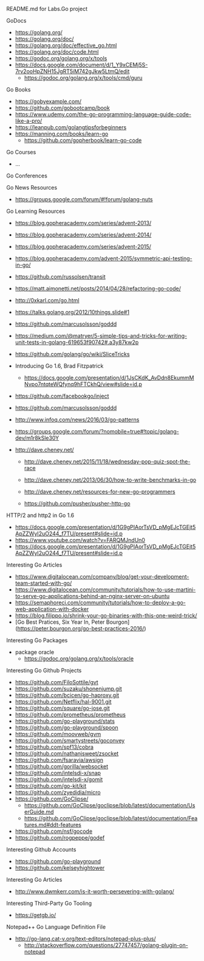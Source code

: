 README.md for Labs.Go project

GoDocs
* https://golang.org/
* https://golang.org/doc/
* https://golang.org/doc/effective_go.html
* https://golang.org/doc/code.html
* https://godoc.org/golang.org/x/tools
* https://docs.google.com/document/d/1_Y9xCEMj5S-7rv2ooHpZNH15JgRT5iM742gJkw5LtmQ/edit
  * https://godoc.org/golang.org/x/tools/cmd/guru


Go Books
* https://gobyexample.com/
* https://github.com/gobootcamp/book
* https://www.udemy.com/the-go-programming-language-guide-code-like-a-pro/
* https://leanpub.com/golangtipsforbeginners
* https://manning.com/books/learn-go
	* https://github.com/gopherbook/learn-go-code

Go Courses
* ...

Go Conferences



Go News Resources 
* https://groups.google.com/forum/#!forum/golang-nuts



Go Learning Resources
* https://blog.gopheracademy.com/series/advent-2013/
* https://blog.gopheracademy.com/series/advent-2014/
* https://blog.gopheracademy.com/series/advent-2015/

* https://blog.gopheracademy.com/advent-2015/symmetric-api-testing-in-go/

* https://github.com/russolsen/transit

* https://matt.aimonetti.net/posts/2014/04/28/refactoring-go-code/

* http://0xkarl.com/go.html

* https://talks.golang.org/2012/10things.slide#1

* https://github.com/marcusolsson/goddd

* https://medium.com/@matryer/5-simple-tips-and-tricks-for-writing-unit-tests-in-golang-619653f90742#.a3y87kw2p

* https://github.com/golang/go/wiki/SliceTricks

* Introducing Go 1.6, Brad Fitzpatrick
	* https://docs.google.com/presentation/d/1JsCKdK_AvDdn8EkummMNvpo7ntqteWQfynq9hFTCkhQ/view#slide=id.p

* https://github.com/facebookgo/inject
* https://github.com/marcusolsson/goddd
* http://www.infoq.com/news/2016/03/go-patterns

* https://groups.google.com/forum/?nomobile=true#!topic/golang-dev/m1r8kSle30Y

* http://dave.cheney.net/
	* http://dave.cheney.net/2015/11/18/wednesday-pop-quiz-spot-the-race
	* http://dave.cheney.net/2013/06/30/how-to-write-benchmarks-in-go
	* http://dave.cheney.net/resources-for-new-go-programmers

	* https://github.com/pusher/pusher-http-go

HTTP/2 and http2 in Go 1.6 
* https://docs.google.com/presentation/d/1G9gPIAorTsVD_pMgEJcTGEjt5ApZZWyI2uO244_f7TU/present#slide=id.p
* https://www.youtube.com/watch?v=FARQMJndUn0
* https://docs.google.com/presentation/d/1G9gPIAorTsVD_pMgEJcTGEjt5ApZZWyI2uO244_f7TU/present#slide=id.p


Interesting Go Articles
* https://www.digitalocean.com/company/blog/get-your-development-team-started-with-go/ 
* https://www.digitalocean.com/community/tutorials/how-to-use-martini-to-serve-go-applications-behind-an-nginx-server-on-ubuntu
* https://semaphoreci.com/community/tutorials/how-to-deploy-a-go-web-application-with-docker
* https://blog.filippo.io/shrink-your-go-binaries-with-this-one-weird-trick/
* [Go Best Pratices, Six Year In, Peter Bourgon] (https://peter.bourgon.org/go-best-practices-2016/)

Interesting Go Packages
* package oracle
	* https://godoc.org/golang.org/x/tools/oracle

	
Interesting Go Github Projects
* https://github.com/FiloSottile/gvt
* https://github.com/suzaku/shonenjump.git
* https://github.com/bcicen/go-haproxy.git
* https://github.com/Netflix/hal-9001.git
* https://github.com/square/go-jose.git
* https://github.com/prometheus/prometheus
* https://github.com/go-playground/stats
* https://github.com/go-playground/spoon
* https://github.com/moovweb/gvm
* https://github.com/smartystreets/goconvey
* https://github.com/spf13/cobra
* https://github.com/nathanjsweet/zsocket
* https://github.com/fsaravia/awsign
* https://github.com/gorilla/websocket
* https://github.com/intelsdi-x/snap
* https://github.com/intelsdi-x/gomit
* https://github.com/go-kit/kit
* https://github.com/zyedidia/micro
* https://github.com/GoClipse/
  * https://github.com/GoClipse/goclipse/blob/latest/documentation/UserGuide.md
  * https://github.com/GoClipse/goclipse/blob/latest/documentation/Features.md#ddt-features
* https://github.com/nsf/gocode
* https://github.com/rogpeppe/godef



Interesting Github Accounts
* https://github.com/go-playground
* https://github.com/kelseyhightower


Interesting Go Articles
* http://www.dwmkerr.com/is-it-worth-persevering-with-golang/

Interesting Third-Party Go Tooling
* https://getgb.io/


Notepad++ Go Language Definition File
* http://go-lang.cat-v.org/text-editors/notepad-plus-plus/
  * http://stackoverflow.com/questions/27747457/golang-plugin-on-notepad
